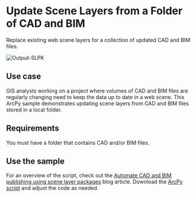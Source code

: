 # Update Scene Layers from a Folder of CAD and BIM

Replace existing web scene layers for a collection of updated CAD and BIM files.

![Output-SLPK](https://github.com/user-attachments/assets/c8a8069a-de04-46d5-80c4-09b5563b3a7f)

## Use case
GIS analysts working on a project where volumes of CAD and BIM files are regularly changing need to keep the data up to date in a web scene. This ArcPy sample demonstrates updating scene layers from CAD and BIM files stored in a local folder.
 
## Requirements
You must have a folder that contains CAD and/or BIM files.

## Use the sample
For an overview of the script, check out the [Automate CAD and BIM publishing using scene layer packages](https://www.esri.com/arcgis-blog/products/arcgis-pro/3d-gis/automate-cad-and-bim-publishing-using-scene-layer-packages) blog article. Download the [ArcPy script](Publish.py) and adjust the code as needed. 


